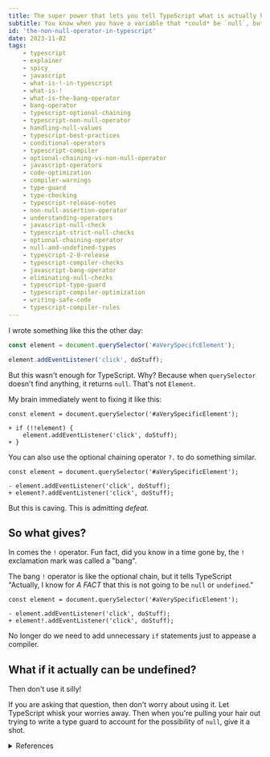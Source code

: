 ```yaml
---
title: The super power that lets you tell TypeScript what is actually happening.
subtitle: You know when you have a variable that *could* be `null`, but you know it won't ever be. Yeah, this is for that.
id: 'the-non-null-operator-in-typescript'
date: 2023-11-02
tags:
    - typescript
    - explainer
    - spicy
    - javascript
    - what-is-!-in-typescript
    - what-is-!
    - what-is-the-bang-operator
    - bang-operator
    - typescript-optional-chaining
    - typescript-non-null-operator
    - handling-null-values
    - typescript-best-practices
    - conditional-operators
    - typescript-compiler
    - optional-chaining-vs-non-null-operator
    - javascript-operators
    - code-optimization
    - compiler-warnings
    - type-guard
    - type-checking
    - typescript-release-notes
    - non-null-assertion-operator
    - understanding-operators
    - javascript-null-check
    - typescript-strict-null-checks
    - optional-chaining-operator
    - null-and-undefined-types
    - typescript-2-0-release
    - typescript-compiler-checks
    - javascript-bang-operator
    - eliminating-null-checks
    - typescript-type-guard
    - typescript-compiler-optimization
    - writing-safe-code
    - typescript-compiler-rules
---
```


I wrote something like this the other day:

```js
const element = document.querySelector('#aVerySpecifcElement');

element.addEventListener('click', doStuff);
```

But this wasn't enough for TypeScript. Why? Because when `querySelector` doesn't find anything, it returns `null`. That's not `Element`.

My brain immediately went to fixing it like this:

```diff-js
const element = document.querySelector('#aVerySpecificElement');

+ if (!!element) {
    element.addEventListener('click', doStuff);
+ }
```

You can also use the optional chaining operator `?.` to do something similar.

```diff-js
const element = document.querySelector('#aVerySpecificElement');

- element.addEventListener('click', doStuff);
+ element?.addEventListener('click', doStuff);
```

But this is caving. This is admitting *defeat*.

## So what gives?

In comes the `!` operator. Fun fact, did you know in a time gone by, the `!` exclamation mark was called a "bang". 

The bang `!` operator is like the optional chain, but it tells TypeScript "Actually, I know for *A FACT* that this is not going to be `null` or `undefined`."

```diff-js
const element = document.querySelector('#aVerySpecificElement');

- element.addEventListener('click', doStuff);
+ element!.addEventListener('click', doStuff);
```

No longer do we need to add unnecessary `if` statements just to appease a compiler.

## What if it actually can be undefined?

Then don't use it silly!

If you are asking that question, then don't worry about using it. Let TypeScript whisk your worries away. Then when you're pulling your hair out trying to write a type guard to account for the possibility of `null`, give it a shot.

<details>
    <summary>References</summary>
    <a href="https://www.typescriptlang.org/docs/handbook/release-notes/typescript-2-0.html#non-null-assertion-operator">The release notes for TypeScript 2.0</a>
</details>